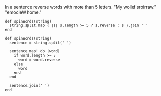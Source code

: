 In a sentence reverse words with more than 5 letters. "My wollef sroirraw." "emocleW home."

````
def spinWords(string)
  string.split.map { |s| s.length >= 5 ? s.reverse : s }.join ' '
end
````
```
def spinWords(string)
  sentence = string.split(' ')
  
  sentence.map! do |word|
    if word.length >= 5
      word = word.reverse
    else 
      word
    end
  end
  
  sentence.join(' ')
end
```
